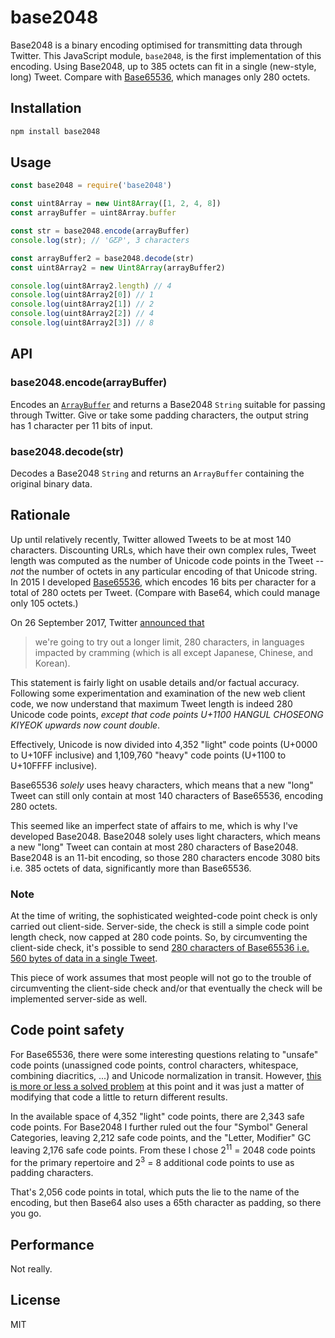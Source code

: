 # base2048

Base2048 is a binary encoding optimised for transmitting data through Twitter. This JavaScript module, `base2048`, is the first implementation of this encoding. Using Base2048, up to 385 octets can fit in a single (new-style, long) Tweet. Compare with [Base65536](https://github.com/qntm/base65536), which manages only 280 octets.

## Installation

```bash
npm install base2048
```

## Usage

```js
const base2048 = require('base2048')

const uint8Array = new Uint8Array([1, 2, 4, 8])
const arrayBuffer = uint8Array.buffer

const str = base2048.encode(arrayBuffer)
console.log(str); // 'GƸP', 3 characters

const arrayBuffer2 = base2048.decode(str)
const uint8Array2 = new Uint8Array(arrayBuffer2)

console.log(uint8Array2.length) // 4
console.log(uint8Array2[0]) // 1
console.log(uint8Array2[1]) // 2
console.log(uint8Array2[2]) // 4
console.log(uint8Array2[3]) // 8
```

## API

### base2048.encode(arrayBuffer)

Encodes an [`ArrayBuffer`](https://developer.mozilla.org/en-US/docs/Web/JavaScript/Reference/Global_Objects/ArrayBuffer) and returns a Base2048 `String` suitable for passing through Twitter. Give or take some padding characters, the output string has 1 character per 11 bits of input.

### base2048.decode(str)

Decodes a Base2048 `String` and returns an `ArrayBuffer` containing the original binary data.

## Rationale

Up until relatively recently, Twitter allowed Tweets to be at most 140 characters. Discounting URLs, which have their own complex rules, Tweet length was computed as the number of Unicode code points in the Tweet -- *not* the number of octets in any particular encoding of that Unicode string. In 2015 I developed [Base65536](https://github.com/qntm/base65536), which encodes 16 bits per character for a total of 280 octets per Tweet. (Compare with Base64, which could manage only 105 octets.)

On 26 September 2017, Twitter <a href="https://blog.twitter.com/official/en_us/topics/product/2017/Giving-you-more-characters-to-express-yourself.html">announced that</a>

> we're going to try out a longer limit, 280 characters, in languages impacted by cramming (which is all except Japanese, Chinese, and Korean).

This statement is fairly light on usable details and/or factual accuracy. Following some experimentation and examination of the new web client code, we now understand that maximum Tweet length is indeed 280 Unicode code points, *except that code points U+1100 HANGUL CHOSEONG KIYEOK upwards now count double*.

Effectively, Unicode is now divided into 4,352 "light" code points (U+0000 to U+10FF inclusive) and 1,109,760 "heavy" code points (U+1100 to U+10FFFF inclusive).

Base65536 *solely* uses heavy characters, which means that a new "long" Tweet can still only contain at most 140 characters of Base65536, encoding 280 octets.

This seemed like an imperfect state of affairs to me, which is why I've developed Base2048. Base2048 solely uses light characters, which means a new "long" Tweet can contain at most 280 characters of Base2048. Base2048 is an 11-bit encoding, so those 280 characters encode 3080 bits i.e. 385 octets of data, significantly more than Base65536.

### Note

At the time of writing, the sophisticated weighted-code point check is only carried out client-side. Server-side, the check is still a simple code point length check, now capped at 280 code points. So, by circumventing the client-side check, it's possible to send <a href="https://twitter.com/dx_test1/status/912835316679151621">280 characters of Base65536 i.e. 560 bytes of data in a single Tweet</a>.

This piece of work assumes that most people will not go to the trouble of circumventing the client-side check and/or that eventually the check will be implemented server-side as well.

## Code point safety

For Base65536, there were some interesting questions relating to "unsafe" code points (unassigned code points, control characters, whitespace, combining diacritics, ...) and Unicode normalization in transit. However, [this is more or less a solved problem](https://github.com/qntm/base65536gen) at this point and it was just a matter of modifying that code a little to return different results.

In the available space of 4,352 "light" code points, there are 2,343 safe code points. For Base2048 I further ruled out the four "Symbol" General Categories, leaving 2,212 safe code points, and the "Letter, Modifier" GC leaving 2,176 safe code points. From these I chose 2<sup>11</sup> = 2048 code points for the primary repertoire and 2<sup>3</sup> = 8 additional code points to use as padding characters.

That's 2,056 code points in total, which puts the lie to the name of the encoding, but then Base64 also uses a 65th character as padding, so there you go.

## Performance

Not really.

## License

MIT
